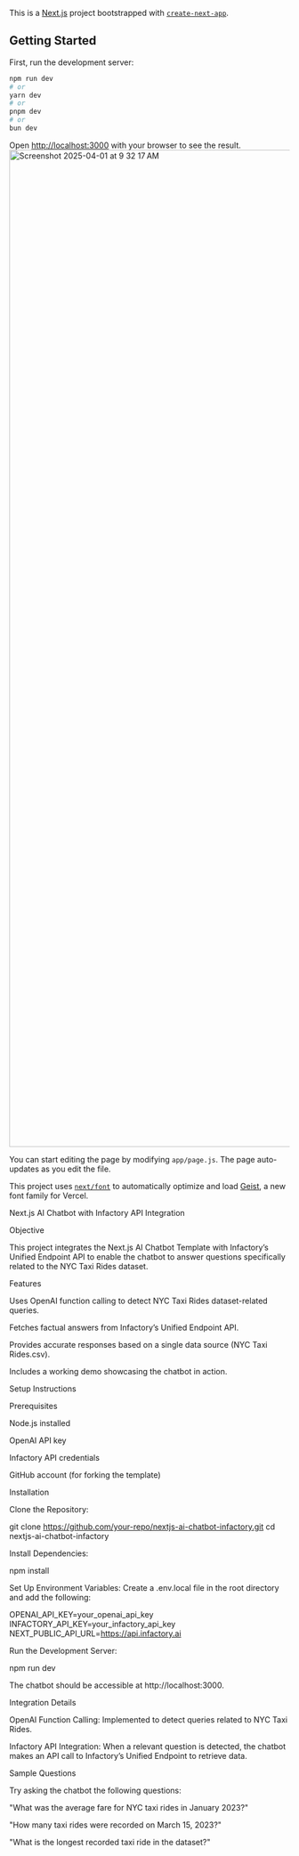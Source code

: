 This is a [Next.js](https://nextjs.org) project bootstrapped with [`create-next-app`](https://github.com/vercel/next.js/tree/canary/packages/create-next-app).

## Getting Started

First, run the development server:

```bash
npm run dev
# or
yarn dev
# or
pnpm dev
# or
bun dev
```

Open [http://localhost:3000](http://localhost:3000) with your browser to see the result.
<img width="1792" alt="Screenshot 2025-04-01 at 9 32 17 AM" src="https://github.com/user-attachments/assets/4206abc9-1550-40c0-b060-016c2cd43ed5" />

You can start editing the page by modifying `app/page.js`. The page auto-updates as you edit the file.

This project uses [`next/font`](https://nextjs.org/docs/app/building-your-application/optimizing/fonts) to automatically optimize and load [Geist](https://vercel.com/font), a new font family for Vercel.

Next.js AI Chatbot with Infactory API Integration

Objective

This project integrates the Next.js AI Chatbot Template with Infactory’s Unified Endpoint API to enable the chatbot to answer questions specifically related to the NYC Taxi Rides dataset.

Features

Uses OpenAI function calling to detect NYC Taxi Rides dataset-related queries.

Fetches factual answers from Infactory’s Unified Endpoint API.

Provides accurate responses based on a single data source (NYC Taxi Rides.csv).

Includes a working demo showcasing the chatbot in action.

Setup Instructions

Prerequisites

Node.js installed

OpenAI API key

Infactory API credentials

GitHub account (for forking the template)

Installation

Clone the Repository:

git clone https://github.com/your-repo/nextjs-ai-chatbot-infactory.git
cd nextjs-ai-chatbot-infactory

Install Dependencies:

npm install

Set Up Environment Variables:
Create a .env.local file in the root directory and add the following:

OPENAI_API_KEY=your_openai_api_key
INFACTORY_API_KEY=your_infactory_api_key
NEXT_PUBLIC_API_URL=https://api.infactory.ai

Run the Development Server:

npm run dev

The chatbot should be accessible at http://localhost:3000.

Integration Details

OpenAI Function Calling: Implemented to detect queries related to NYC Taxi Rides.

Infactory API Integration: When a relevant question is detected, the chatbot makes an API call to Infactory’s Unified Endpoint to retrieve data.



Sample Questions

Try asking the chatbot the following questions:

"What was the average fare for NYC taxi rides in January 2023?"

"How many taxi rides were recorded on March 15, 2023?"

"What is the longest recorded taxi ride in the dataset?"

